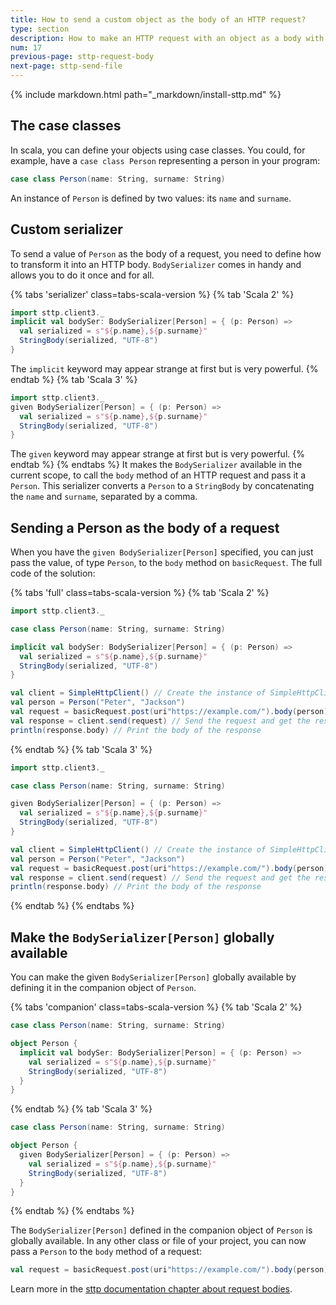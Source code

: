 ```yaml
---
title: How to send a custom object as the body of an HTTP request?
type: section
description: How to make an HTTP request with an object as a body with Scala Toolkit.
num: 17
previous-page: sttp-request-body
next-page: sttp-send-file
---
```


{% include markdown.html path="_markdown/install-sttp.md" %}

## The case classes
In scala, you can define your objects using case classes.
You could, for example, have a `case class Person` representing a person in your program:
```scala
case class Person(name: String, surname: String)
```
An instance of `Person` is defined by two values: its `name` and `surname`. 

## Custom serializer

To send a value of `Person` as the body of a request, you need to define how to transform it into an HTTP body.
`BodySerializer` comes in handy and allows you to do it once and for all.

{% tabs 'serializer' class=tabs-scala-version %}
{% tab 'Scala 2' %}
```scala
import sttp.client3._
implicit val bodySer: BodySerializer[Person] = { (p: Person) =>
  val serialized = s"${p.name},${p.surname}"
  StringBody(serialized, "UTF-8")
}
```
The `implicit` keyword may appear strange at first but is very powerful.
{% endtab %}
{% tab 'Scala 3' %}
```scala
import sttp.client3._
given BodySerializer[Person] = { (p: Person) =>
  val serialized = s"${p.name},${p.surname}"
  StringBody(serialized, "UTF-8")
}
```
The `given` keyword may appear strange at first but is very powerful.
{% endtab %}
{% endtabs %}
It makes the `BodySerializer` available in the current scope, to call the `body` method of an HTTP request and pass it a `Person`.
This serializer converts a `Person` to a `StringBody` by concatenating the `name` and `surname`, separated by a comma. 


## Sending a Person as the body of a request

When you have the `given BodySerializer[Person]` specified, you can just pass the value, of type `Person`, to the `body` method on `basicRequest`. The full code of the solution:

{% tabs 'full' class=tabs-scala-version %}
{% tab 'Scala 2' %}
```scala
import sttp.client3._

case class Person(name: String, surname: String)

implicit val bodySer: BodySerializer[Person] = { (p: Person) =>
  val serialized = s"${p.name},${p.surname}"
  StringBody(serialized, "UTF-8")
}

val client = SimpleHttpClient() // Create the instance of SimpleHttpClient
val person = Person("Peter", "Jackson")
val request = basicRequest.post(uri"https://example.com/").body(person) // Define a POST request to https://example.com/, with the person as the body
val response = client.send(request) // Send the request and get the response
println(response.body) // Print the body of the response
```
{% endtab %}
{% tab 'Scala 3' %}
```scala
import sttp.client3._

case class Person(name: String, surname: String)

given BodySerializer[Person] = { (p: Person) =>
  val serialized = s"${p.name},${p.surname}"
  StringBody(serialized, "UTF-8")
}

val client = SimpleHttpClient() // Create the instance of SimpleHttpClient
val person = Person("Peter", "Jackson")
val request = basicRequest.post(uri"https://example.com/").body(person) // Define a POST request to https://example.com/, with the person as the body
val response = client.send(request) // Send the request and get the response
println(response.body) // Print the body of the response
```
{% endtab %}
{% endtabs %}

## Make the `BodySerializer[Person]` globally available

You can make the given `BodySerializer[Person]` globally available by defining it in the companion object of `Person`.

{% tabs 'companion' class=tabs-scala-version %}
{% tab 'Scala 2' %}
```scala
case class Person(name: String, surname: String)

object Person {
  implicit val bodySer: BodySerializer[Person] = { (p: Person) =>
    val serialized = s"${p.name},${p.surname}"
    StringBody(serialized, "UTF-8")
  }
}
```
{% endtab %}
{% tab 'Scala 3' %}
```scala
case class Person(name: String, surname: String)

object Person {
  given BodySerializer[Person] = { (p: Person) =>
    val serialized = s"${p.name},${p.surname}"
    StringBody(serialized, "UTF-8")
  }
}
```
{% endtab %}
{% endtabs %}

The `BodySerializer[Person]` defined in the companion object of `Person` is globally available.
In any other class or file of your project, you can now pass a `Person` to the `body` method of a request:
```scala
val request = basicRequest.post(uri"https://example.com/").body(person)
```

Learn more in the [sttp documentation chapter about request bodies](https://sttp.softwaremill.com/en/latest/requests/body.html).
